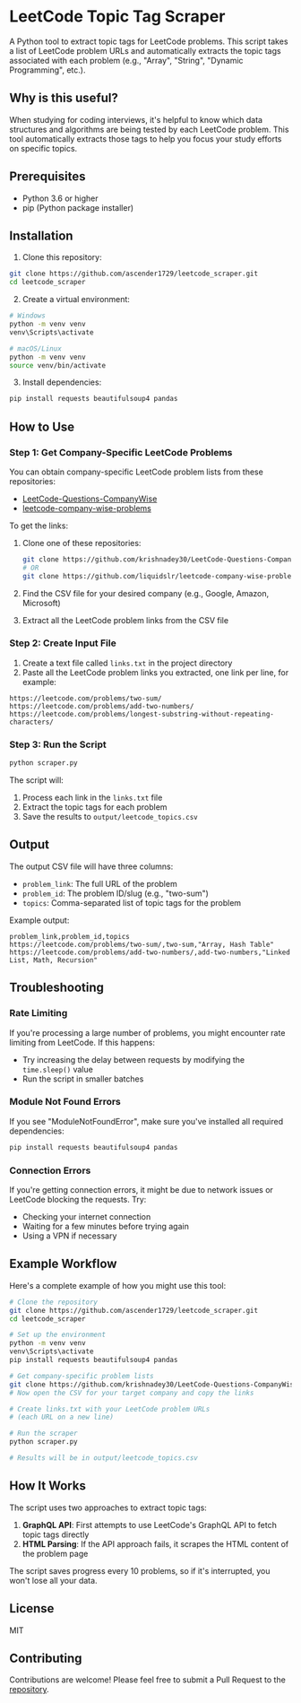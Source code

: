 # LeetCode Topic Tag Scraper

A Python tool to extract topic tags for LeetCode problems. This script takes a list of LeetCode problem URLs and automatically extracts the topic tags associated with each problem (e.g., "Array", "String", "Dynamic Programming", etc.).

## Why is this useful?

When studying for coding interviews, it's helpful to know which data structures and algorithms are being tested by each LeetCode problem. This tool automatically extracts those tags to help you focus your study efforts on specific topics.

## Prerequisites

- Python 3.6 or higher
- pip (Python package installer)

## Installation

1. Clone this repository:
```bash
git clone https://github.com/ascender1729/leetcode_scraper.git
cd leetcode_scraper
```

2. Create a virtual environment:
```bash
# Windows
python -m venv venv
venv\Scripts\activate

# macOS/Linux
python -m venv venv
source venv/bin/activate
```

3. Install dependencies:
```bash
pip install requests beautifulsoup4 pandas
```

## How to Use

### Step 1: Get Company-Specific LeetCode Problems

You can obtain company-specific LeetCode problem lists from these repositories:
- [LeetCode-Questions-CompanyWise](https://github.com/krishnadey30/LeetCode-Questions-CompanyWise)
- [leetcode-company-wise-problems](https://github.com/liquidslr/leetcode-company-wise-problems)

To get the links:
1. Clone one of these repositories:
   ```bash
   git clone https://github.com/krishnadey30/LeetCode-Questions-CompanyWise.git
   # OR
   git clone https://github.com/liquidslr/leetcode-company-wise-problems.git
   ```

2. Find the CSV file for your desired company (e.g., Google, Amazon, Microsoft)

3. Extract all the LeetCode problem links from the CSV file

### Step 2: Create Input File

1. Create a text file called `links.txt` in the project directory
2. Paste all the LeetCode problem links you extracted, one link per line, for example:
```
https://leetcode.com/problems/two-sum/
https://leetcode.com/problems/add-two-numbers/
https://leetcode.com/problems/longest-substring-without-repeating-characters/
```

### Step 3: Run the Script

```bash
python scraper.py
```

The script will:
1. Process each link in the `links.txt` file
2. Extract the topic tags for each problem
3. Save the results to `output/leetcode_topics.csv`

## Output

The output CSV file will have three columns:
- `problem_link`: The full URL of the problem
- `problem_id`: The problem ID/slug (e.g., "two-sum")
- `topics`: Comma-separated list of topic tags for the problem

Example output:
```
problem_link,problem_id,topics
https://leetcode.com/problems/two-sum/,two-sum,"Array, Hash Table"
https://leetcode.com/problems/add-two-numbers/,add-two-numbers,"Linked List, Math, Recursion"
```

## Troubleshooting

### Rate Limiting
If you're processing a large number of problems, you might encounter rate limiting from LeetCode. If this happens:
- Try increasing the delay between requests by modifying the `time.sleep()` value
- Run the script in smaller batches

### Module Not Found Errors
If you see "ModuleNotFoundError", make sure you've installed all required dependencies:
```bash
pip install requests beautifulsoup4 pandas
```

### Connection Errors
If you're getting connection errors, it might be due to network issues or LeetCode blocking the requests. Try:
- Checking your internet connection
- Waiting for a few minutes before trying again
- Using a VPN if necessary

## Example Workflow

Here's a complete example of how you might use this tool:

```bash
# Clone the repository
git clone https://github.com/ascender1729/leetcode_scraper.git
cd leetcode_scraper

# Set up the environment
python -m venv venv
venv\Scripts\activate
pip install requests beautifulsoup4 pandas

# Get company-specific problem lists
git clone https://github.com/krishnadey30/LeetCode-Questions-CompanyWise.git
# Now open the CSV for your target company and copy the links

# Create links.txt with your LeetCode problem URLs
# (each URL on a new line)

# Run the scraper
python scraper.py

# Results will be in output/leetcode_topics.csv
```

## How It Works

The script uses two approaches to extract topic tags:

1. **GraphQL API**: First attempts to use LeetCode's GraphQL API to fetch topic tags directly
2. **HTML Parsing**: If the API approach fails, it scrapes the HTML content of the problem page

The script saves progress every 10 problems, so if it's interrupted, you won't lose all your data.

## License

MIT

## Contributing

Contributions are welcome! Please feel free to submit a Pull Request to the [repository](https://github.com/ascender1729/leetcode_scraper).